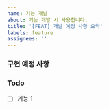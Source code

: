 ```yaml
---
name: 기능 개발
about: 기능 개발 시 사용합니다.
title: '[FEAT] 개발 예정 사항 요약'
labels: feature
assignees: ''
---
```


### 구현 예정 사항

### Todo

-   [ ] 기능 1
